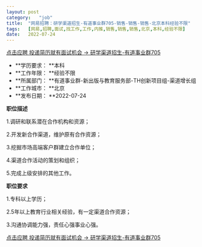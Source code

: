```yaml
---
layout:	post
category:	"job"
title:	"网易招聘：研学渠道招生-有道事业群705-销售-销售-销售-北京本科经验不限"
tags:	[网易,招聘,面试,找工作,工作,内推,销售,销售,销售,北京,本科,经验不限]
date:	2022-07-24
---
```


[点击应聘 投递简历就有面试机会 ->  研学渠道招生-有道事业群705](http://mobile.bole.netease.com/bole/boleDetail?id=36586&employeeId=346f03c3cda5f04c&key=all)



- **学历要求： **本科
- **工作年限： **经验不限
- **所属部门： **有道事业群-新出版与教育服务部-TH创新项目组-渠道增长组
- **工作城市： **北京
- **发布日期： **2022-07-24



**职位描述**

1.调研和联系潜在合作机构和资源；

2.开发新合作渠道，维护原有合作资源；

3.挖掘市场高端客户群建立合作单位；

4.渠道合作活动的策划和组织；

5.完成上级安排的其他工作。 



**职位要求**

1.专科以上学历；

2.5年以上教育行业相关经验，有一定渠道合作资源； 

3.沟通协调能力强，责任心强事业心强。



[点击应聘 投递简历就有面试机会 ->  研学渠道招生-有道事业群705](http://mobile.bole.netease.com/bole/boleDetail?id=36586&employeeId=346f03c3cda5f04c&key=all)